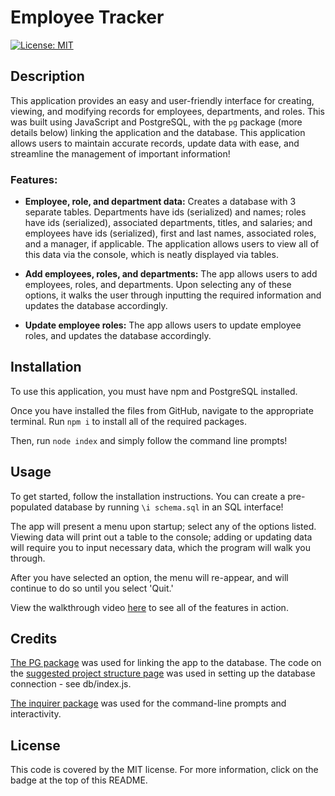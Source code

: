 # Employee Tracker

[![License: MIT](https://img.shields.io/badge/License-MIT-yellow.svg)](https://opensource.org/licenses/MIT)


## Description

This application provides an easy and user-friendly interface for creating, viewing, and modifying records for employees, departments, and roles. This was built using JavaScript and PostgreSQL, with the `pg` package (more details below) linking the application and the database. This application allows users to maintain accurate records, update data with ease, and streamline the management of important information!

### Features:
- **Employee, role, and department data:** Creates a database with 3 separate tables. Departments have ids (serialized) and names; roles have ids (serialized), associated departments, titles, and salaries; and employees have ids (serialized), first and last names, associated roles, and a manager, if applicable. The application allows users to view all of this data via the console, which is neatly displayed via tables.

- **Add employees, roles, and departments:** The app allows users to add employees, roles, and departments. Upon selecting any of these options, it walks the user through inputting the required information and updates the database accordingly.

- **Update employee roles:** The app allows users to update employee roles, and updates the database accordingly.

## Installation

To use this application, you must have npm and PostgreSQL installed. 

Once you have installed the files from GitHub, navigate to the appropriate terminal. Run `npm i` to install all of the required packages. 

Then, run `node index` and simply follow the command line prompts!

## Usage

To get started, follow the installation instructions. You can create a pre-populated database by running `\i schema.sql` in an SQL interface!

The app will present a menu upon startup; select any of the options listed. Viewing data will print out a table to the console; adding or updating data will require you to input necessary data, which the program will walk you through.

After you have selected an option, the menu will re-appear, and will continue to do so until you select 'Quit.'

View the walkthrough video [here](https://drive.google.com/file/d/1KiKcRV9G0ov8tKNGXlZ7M2HbP8Y8aw-s/view) to see all of the features in action.


## Credits

[The PG package](https://www.npmjs.com/package/pg) was used for linking the app to the database. The code on the [suggested project structure page](https://node-postgres.com/guides/project-structure) was used in setting up the database connection - see db/index.js.

[The inquirer package](https://www.npmjs.com/package/inquirer) was used for the command-line prompts and interactivity.

## License

This code is covered by the MIT license. For more information, click on the badge at the top of this README.
